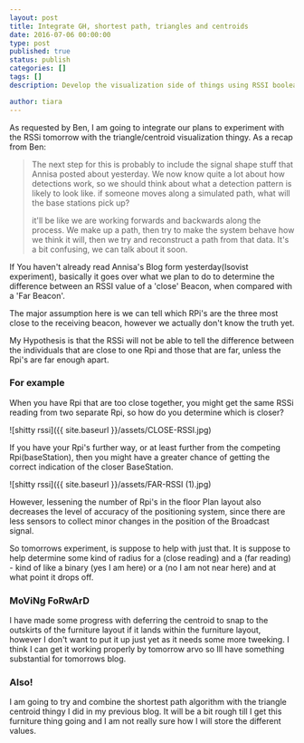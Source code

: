 ```yaml
---
layout: post
title: Integrate GH, shortest path, triangles and centroids
date: 2016-07-06 00:00:00
type: post
published: true
status: publish
categories: []
tags: []
description: Develop the visualization side of things using RSSI boolean readings. 

author: tiara
---
```


As requested by Ben, I am going to integrate our plans to experiment with the RSSi tomorrow with the triangle/centroid visualization thingy. As a recap from Ben:

>The next step for this is probably to include the signal shape stuff that Annisa posted about yesterday. We now know quite a lot about how detections work, so we should think about what a detection pattern is likely to look like. if someone moves along a simulated path, what will the base stations pick up?
>
>it'll be like we are working forwards and backwards along the process. We make up a path, then try to make the system behave how we think it will, then we try and reconstruct a path from that data. It's a bit confusing, we can talk about it soon.


If You haven't already read Annisa's Blog form yesterday(Isovist experiment), basically it goes over what we plan to do to determine the difference between an RSSI value of a 'close' Beacon, when compared with a 'Far Beacon'. 

The major assumption here is we can tell which RPi's are the three most close to the receiving beacon, however we actually don't know the truth yet. 

My Hypothesis is that the RSSi will not be able to tell the difference between the individuals that are close to one Rpi and those that are far, unless the Rpi's are far enough apart. 

### For example 

When you have Rpi that are too close together, you might get the same RSSi reading from two separate Rpi, so how do you determine which is closer? 

![shitty rssi]({{ site.baseurl }}/assets/CLOSE-RSSI.jpg) 

If you have your Rpi's further way, or at least further from the competing Rpi(baseStation), then you might have a greater chance of getting the correct indication of the closer BaseStation. 

![shitty rssi]({{ site.baseurl }}/assets/FAR-RSSI (1).jpg)

However, lessening the number of Rpi's in the floor Plan layout also decreases the level of accuracy of the positioning system, since there are less sensors to collect minor changes in the position of the Broadcast signal. 

So tomorrows experiment, is suppose to help with just that. It is suppose to help determine some kind of radius for a (close reading) and a (far reading) - kind of like a binary (yes I am here) or a (no I am not near here) and at what point it drops off. 

### MoViNg FoRwArD

I have made some progress with deferring the centroid to snap to the outskirts of the furniture layout if it lands within the furniture layout, however I don't want to put it up just yet as it needs some more tweeking. I think I can get it working properly by tomorrow arvo so Ill have something substantial for tomorrows blog. 

### Also!

I am going to try and combine the shortest path algorithm with the triangle centroid thingy I did in my previous blog. It will be a bit rough till I get this furniture thing going and I am not really sure how I will store the different values. 

